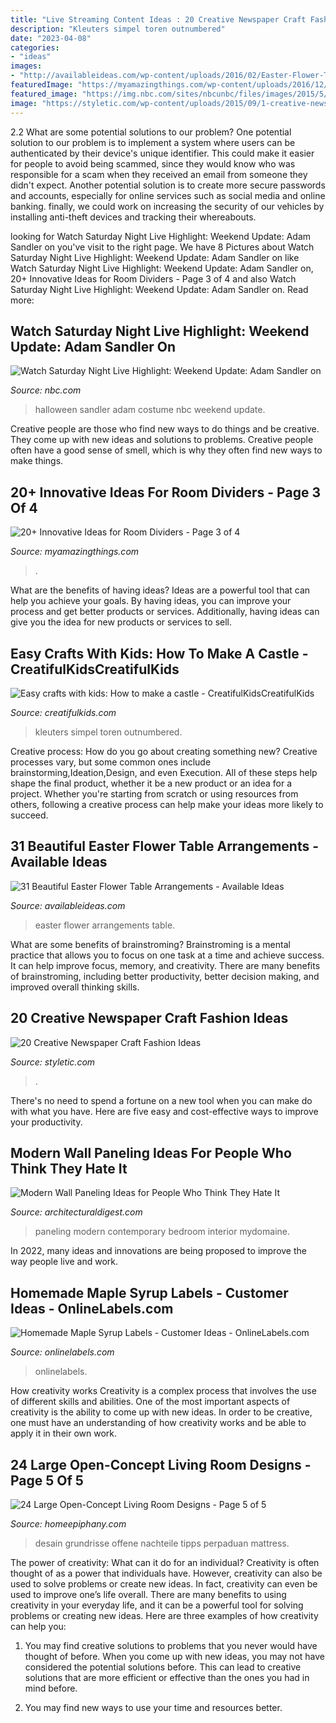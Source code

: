 ```yaml
---
title: "Live Streaming Content Ideas : 20 Creative Newspaper Craft Fashion Ideas"
description: "Kleuters simpel toren outnumbered"
date: "2023-04-08"
categories:
- "ideas"
images:
- "http://availableideas.com/wp-content/uploads/2016/02/Easter-Flower-Table-Arrangements.jpg"
featuredImage: "https://myamazingthings.com/wp-content/uploads/2016/12/interior11.jpg"
featured_image: "https://img.nbc.com/sites/nbcunbc/files/images/2015/5/05/140207_2723960_Weekend_Update_Segment___Halloween_Budget_anvver_2.jpg"
image: "https://styletic.com/wp-content/uploads/2015/09/1-creative-newspaper-craft-fashion-ideas.jpg"
---
```



2.2 What are some potential solutions to our problem?
One potential solution to our problem is to implement a system where users can be authenticated by their device's unique identifier. This could make it easier for people to avoid being scammed, since they would know who was responsible for a scam when they received an email from someone they didn't expect. Another potential solution is to create more secure passwords and accounts, especially for online services such as social media and online banking. finally, we could work on increasing the security of our vehicles by installing anti-theft devices and tracking their whereabouts.

	

		
looking for Watch Saturday Night Live Highlight: Weekend Update: Adam Sandler on you've visit to the right page. We have 8 Pictures about Watch Saturday Night Live Highlight: Weekend Update: Adam Sandler on like Watch Saturday Night Live Highlight: Weekend Update: Adam Sandler on, 20+ Innovative Ideas for Room Dividers - Page 3 of 4 and also Watch Saturday Night Live Highlight: Weekend Update: Adam Sandler on. Read more:
		
    
## Watch Saturday Night Live Highlight: Weekend Update: Adam Sandler On

<img loading=lazy src="https://img.nbc.com/sites/nbcunbc/files/images/2015/5/05/140207_2723960_Weekend_Update_Segment___Halloween_Budget_anvver_2.jpg" onerror="this.onerror=null;this.src='https://tse2.mm.bing.net/th?id=OIP.8YxPRwikG5Dcb_Wq5VWHowHaEK&amp;pid=15.1';" alt="Watch Saturday Night Live Highlight: Weekend Update: Adam Sandler on">

_Source: nbc.com_

>halloween sandler adam costume nbc weekend update. 

	

Creative people are those who find new ways to do things and be creative. They come up with new ideas and solutions to problems. Creative people often have a good sense of smell, which is why they often find new ways to make things.

    
## 20+ Innovative Ideas For Room Dividers - Page 3 Of 4

<img loading=lazy src="https://myamazingthings.com/wp-content/uploads/2016/12/interior11.jpg" onerror="this.onerror=null;this.src='https://tse1.mm.bing.net/th?id=OIP.4pcSKeTbG0vs9Px76wF5hQHaKX&amp;pid=15.1';" alt="20+ Innovative Ideas for Room Dividers - Page 3 of 4">

_Source: myamazingthings.com_

>. 

	

What are the benefits of having ideas?
Ideas are a powerful tool that can help you achieve your goals. By having ideas, you can improve your process and get better products or services. Additionally, having ideas can give you the idea for new products or services to sell.

    
## Easy Crafts With Kids: How To Make A Castle - CreatifulKidsCreatifulKids

<img loading=lazy src="http://www.creatifulkids.com/wp-content/uploads/2013/06/creatifulkids-castle-crafts-from-cardboard-e1392905816205.jpg" onerror="this.onerror=null;this.src='https://tse2.mm.bing.net/th?id=OIP.VqbfOh6savmUexzvLJxV0QHaE8&amp;pid=15.1';" alt="Easy crafts with kids: How to make a castle - CreatifulKidsCreatifulKids">

_Source: creatifulkids.com_

>kleuters simpel toren outnumbered. 

	

Creative process: How do you go about creating something new?
Creative processes vary, but some common ones include brainstorming,Ideation,Design, and even Execution. All of these steps help shape the final product, whether it be a new product or an idea for a project. Whether you're starting from scratch or using resources from others, following a creative process can help make your ideas more likely to succeed.

    
## 31 Beautiful Easter Flower Table Arrangements - Available Ideas

<img loading=lazy src="http://availableideas.com/wp-content/uploads/2016/02/Easter-Flower-Table-Arrangements.jpg" onerror="this.onerror=null;this.src='https://tse2.mm.bing.net/th?id=OIP.zHsi6a9Mr0EUtnvL-gJklQHaJ3&amp;pid=15.1';" alt="31 Beautiful Easter Flower Table Arrangements - Available Ideas">

_Source: availableideas.com_

>easter flower arrangements table. 

	

What are some benefits of brainstroming?
Brainstroming is a mental practice that allows you to focus on one task at a time and achieve success. It can help improve focus, memory, and creativity. There are many benefits of brainstroming, including better productivity, better decision making, and improved overall thinking skills.

    
## 20 Creative Newspaper Craft Fashion Ideas

<img loading=lazy src="https://styletic.com/wp-content/uploads/2015/09/1-creative-newspaper-craft-fashion-ideas.jpg" onerror="this.onerror=null;this.src='https://tse2.mm.bing.net/th?id=OIP.3L-RDj_UX0R3SWWLmrmaMwHaKf&amp;pid=15.1';" alt="20 Creative Newspaper Craft Fashion Ideas">

_Source: styletic.com_

>. 

	

There's no need to spend a fortune on a new tool when you can make do with what you have. Here are five easy and cost-effective ways to improve your productivity.

    
## Modern Wall Paneling Ideas For People Who Think They Hate It

<img loading=lazy src="https://media.architecturaldigest.com/photos/59f0c83c61c6482fab68ed7a/16:9/w_1280,c_limit/arrcc-wall-paneling.jpg?mbid=social_retweet" onerror="this.onerror=null;this.src='https://tse4.mm.bing.net/th?id=OIP.01w9pNaQAX-_KQAXmCFwSwHaEK&amp;pid=15.1';" alt="Modern Wall Paneling Ideas for People Who Think They Hate It">

_Source: architecturaldigest.com_

>paneling modern contemporary bedroom interior mydomaine. 

	

In 2022, many ideas and innovations are being proposed to improve the way people live and work.

    
## Homemade Maple Syrup Labels - Customer Ideas - OnlineLabels.com

<img loading=lazy src="https://images.onlinelabels.com/images/LabelStudies/00000003/2386/IMG-7658_detail.JPG" onerror="this.onerror=null;this.src='https://tse3.mm.bing.net/th?id=OIP.S1uQh6rM2uGsvlZz2jhqMwHaJ4&amp;pid=15.1';" alt="Homemade Maple Syrup Labels - Customer Ideas - OnlineLabels.com">

_Source: onlinelabels.com_

>onlinelabels. 

	

How creativity works
Creativity is a complex process that involves the use of different skills and abilities. One of the most important aspects of creativity is the ability to come up with new ideas. In order to be creative, one must have an understanding of how creativity works and be able to apply it in their own work.

    
## 24 Large Open-Concept Living Room Designs - Page 5 Of 5

<img loading=lazy src="https://homeepiphany.com/wp-content/uploads/2015/11/24-Large-Open-Concept-Living-Room-Designs-21.jpg" onerror="this.onerror=null;this.src='https://tse1.mm.bing.net/th?id=OIP.6R_uGb4JZsFrbkwYfyWJyQHaE7&amp;pid=15.1';" alt="24 Large Open-Concept Living Room Designs - Page 5 of 5">

_Source: homeepiphany.com_

>desain grundrisse offene nachteile tipps perpaduan mattress. 

	

The power of creativity: What can it do for an individual?
Creativity is often thought of as a power that individuals have. However, creativity can also be used to solve problems or create new ideas. In fact, creativity can even be used to improve one’s life overall. There are many benefits to using creativity in your everyday life, and it can be a powerful tool for solving problems or creating new ideas. Here are three examples of how creativity can help you: 
1) You may find creative solutions to problems that you never would have thought of before. When you come up with new ideas, you may not have considered the potential solutions before. This can lead to creative solutions that are more efficient or effective than the ones you had in mind before. 

2) You may find new ways to use your time and resources better.

